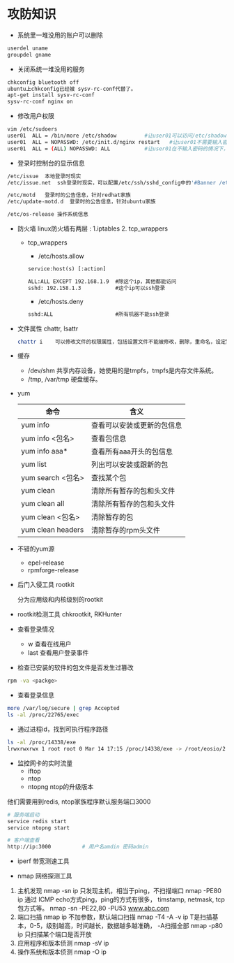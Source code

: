 # 攻防知识

- 系统里一堆没用的账户可以删除

```bash
userdel uname
groupdel gname
```

- 关闭系统一堆没用的服务

```bash
chkconfig bluetooth off
ubuntu上chkconfig已经被 sysv-rc-conf代替了。
apt-get install sysv-rc-conf
sysv-rc-conf nginx on
```

- 修改用户权限

```bash
vim /etc/sudoers
user01  ALL = /bin/more /etc/shadow         #让user01可以访问/etc/shadow这个文件
user01  ALL = NOPASSWD: /etc/init.d/nginx restart   #让user01不需要输入密码的情况下，重启这个服务.
user01  ALL = (ALL) NOPASSWD: ALL           #让user01在不输入密码的情况下，具有root超级权限，这个牛逼。
```

- 登录时控制台的显示信息

```bash
/etc/issue  本地登录时现实
/etc/issue.net  ssh登录时现实，可以配置/etc/ssh/sshd_config中的'#Banner /etc/issue.net'来注释掉

/etc/motd   登录时的公告信息，针对redhat家族
/etc/update-motd.d  登录时的公告信息，针对ubuntu家族

/etc/os-release 操作系统信息
```

- 防火墙
linux防火墙有两层 : 1.iptables 2. tcp_wrappers
  - tcp_wrappers
    - /etc/hosts.allow
    ```txt
    service:host(s) [:action]
    ```

    ```txt
    ALL:ALL EXCEPT 192.168.1.9  #除这个ip，其他都能访问
    sshd: 192.158.1.3           #这个ip可以ssh登录
    ```

    - /etc/hosts.deny

    ```txt
    sshd:ALL                    #所有机器不能ssh登录
    ```

- 文件属性    chattr, lsattr

  ```bash
  chattr i    可以修改文件的权限属性，包括设置文件不能被修改，删除，重命名，设定链接，写入或追加内容等
  ```

- 缓存
  - /dev/shm			共享内存设备，她使用的是tmpfs，tmpfs是内存文件系统。
  - /tmp, /var/tmp	硬盘缓存。

- yum

  | 命令              | 含义                       |
  | ----------------- | -------------------------- |
  | yum info          | 查看可以安装或更新的包信息 |
  | yum info <包名>   | 查看包信息                 |
  | yum info aaa*     | 查看所有aaa开头的包信息    |
  | yum list          | 列出可以安装或跟新的包     |
  | yum search <包名> | 查找某个包                 |
  | yum clean         | 清除所有暂存的包和头文件   |
  | yum clean all     | 清除所有暂存的包和头文件   |
  | yum clean <包名>  | 清除暂存的包               |
  | yum clean headers | 清除暂存的rpm头文件        |

- 不错的yum源
  - epel-release
  - rpmforge-release

- 后门入侵工具 rootkit

  分为应用级和内核级别的rootkit

- rootkit检测工具 chkrootkit, RKHunter

- 查看登录情况
  - w		查看在线用户
  - last	查看用户登录事件

- 检查已安装的软件的包文件是否发生过篡改

```bash
rpm -va <packge>
```

- 查看登录信息

```bash
more /var/log/secure | grep Accepted
ls -al /proc/22765/exec
```

- 通过进程id，找到可执行程序路径

```bash
ls -al /proc/14338/exe
lrwxrwxrwx 1 root root 0 Mar 14 17:15 /proc/14338/exe -> /root/eosio/2.0/bin/nodeos
```

- 监控网卡的实时流量
  - iftop
  - ntop
  - ntopng  ntop的升级版本

他们需要用到redis, ntop家族程序默认服务端口3000

```bash
# 服务端启动    
service redis start
service ntopng start

# 客户端查看
http://ip:3000			# 用户名amdin 密码admin
```

- iperf   带宽测速工具

- nmap 网络探测工具

1. 主机发现
    nmap -sn ip 只发现主机，相当于ping，不扫描端口
    nmap -PE80 ip 通过 ICMP echo方式ping，ping的方式有很多， timstamp, netmask, tcp包方式等。
    nmap -sn -PE22,80 -PU53 www.abc.com
2. 端口扫描
    nmap ip 不加参数，默认端口扫描
    nmap -T4 -A -v ip   T是扫描基本，0-5，级别越高，时间越长，数据越多越准确， -A扫描全部
    nmap -p80 ip 只扫描某个端口是否开放
3. 应用程序和版本侦测
    nmap -sV ip
4. 操作系统和版本侦测
    nmap -O ip

